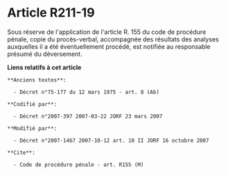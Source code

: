# Article R211-19

Sous réserve de l'application de l'article R. 155 du code de procédure pénale, copie du procès-verbal, accompagnée des
résultats des analyses auxquelles il a été éventuellement procédé, est notifiée au responsable présumé du déversement.

**Liens relatifs à cet article**

	**Anciens textes**:

	  - Décret n°75-177 du 12 mars 1975 - art. 8 (Ab)

	**Codifié par**:

	  - Décret n°2007-397 2007-03-22 JORF 23 mars 2007

	**Modifié par**:

	  - Décret n°2007-1467 2007-10-12 art. 10 II JORF 16 octobre 2007

	**Cite**:

	  - Code de procédure pénale - art. R155 (M)
